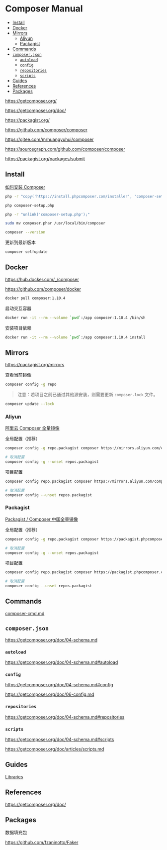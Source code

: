 <!-- omit in toc -->
# Composer Manual

- [Install](#install)
- [Docker](#docker)
- [Mirrors](#mirrors)
  - [Aliyun](#aliyun)
  - [Packagist](#packagist)
- [Commands](#commands)
- [`composer.json`](#composerjson)
  - [`autoload`](#autoload)
  - [`config`](#config)
  - [`repositories`](#repositories)
  - [`scripts`](#scripts)
- [Guides](#guides)
- [References](#references)
- [Packages](#packages)

<https://getcomposer.org/>

<https://getcomposer.org/doc/>

<https://packagist.org/>

<https://github.com/composer/composer>

<https://gitee.com/mrhuangyuhui/composer>

<https://sourcegraph.com/github.com/composer/composer>

<https://packagist.org/packages/submit>

## Install

[如何安装 Composer](https://pkg.phpcomposer.com/#how-to-install-composer)

```bash
php -r "copy('https://install.phpcomposer.com/installer', 'composer-setup.php');"

php composer-setup.php

php -r "unlink('composer-setup.php');"

sudo mv composer.phar /usr/local/bin/composer

composer --version
```

更新到最新版本

```bash
composer selfupdate
```

## Docker

<https://hub.docker.com/_/composer>

<https://github.com/composer/docker>

```bash
docker pull composer:1.10.4
```

启动交互容器

```bash
docker run -it --rm --volume `pwd`:/app composer:1.10.4 /bin/sh
```

安装项目依赖

```bash
docker run -it --rm --volume `pwd`:/app composer:1.10.4 install
```

<!-- #composer-mirror -->
## Mirrors

<https://packagist.org/mirrors>

查看当前镜像

```bash
composer config -g repo
```

> 注意：若项目之前已通过其他源安装，则需要更新 `composer.lock` 文件。

```bash
composer update --lock
```

### Aliyun

[阿里云 Composer 全量镜像](https://developer.aliyun.com/composer)

全局配置（推荐）

```bash
composer config -g repo.packagist composer https://mirrors.aliyun.com/composer/

# 取消配置
composer config -g --unset repos.packagist
```

项目配置

```bash
composer config repo.packagist composer https://mirrors.aliyun.com/composer/

# 取消配置
composer config --unset repos.packagist
```

### Packagist

[Packagist / Composer 中国全量镜像](https://pkg.phpcomposer.com/)

全局配置（推荐）

```bash
composer config -g repo.packagist composer https://packagist.phpcomposer.com

# 取消配置
composer config -g --unset repos.packagist
```

项目配置

```bash
composer config repo.packagist composer https://packagist.phpcomposer.com

# 取消配置
composer config --unset repos.packagist
```

<!-- #composer-cmd -->
## Commands

[composer-cmd.md](composer-cmd.md)

## `composer.json`

<https://getcomposer.org/doc/04-schema.md>

<!-- #php-autoload -->
### `autoload`

<https://getcomposer.org/doc/04-schema.md#autoload>

### `config`

<https://getcomposer.org/doc/04-schema.md#config>

<https://getcomposer.org/doc/06-config.md>

### `repositories`

<https://getcomposer.org/doc/04-schema.md#repositories>

### `scripts`

<https://getcomposer.org/doc/04-schema.md#scripts>

<https://getcomposer.org/doc/articles/scripts.md>

## Guides

[Libraries](https://getcomposer.org/doc/02-libraries.md)

## References

<https://getcomposer.org/doc/>

## Packages

数据填充包

<https://github.com/fzaninotto/Faker>
